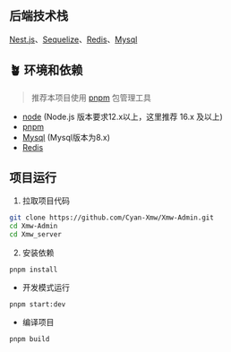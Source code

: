 

## 后端技术栈
[Nest.js](https://docs.nestjs.cn/)、[Sequelize](https://github.com/sequelize/sequelize/)、[Redis](https://github.com/redis/redis/)、[Mysql](https://www.mysql.com/)

## 🪴 环境和依赖
> 推荐本项目使用 [pnpm](https://github.com/pnpm/pnpm/) 包管理工具
- [node](https://nodejs.org/) (Node.js 版本要求12.x以上，这里推荐 16.x 及以上)
- [pnpm](https://github.com/pnpm/pnpm/)
- [Mysql](https://www.mysql.com/) (Mysql版本为8.x)
- [Redis](https://github.com/redis/redis/)

## 项目运行

1. 拉取项目代码
```bash
git clone https://github.com/Cyan-Xmw/Xmw-Admin.git
cd Xmw-Admin
cd Xmw_server
```

2. 安装依赖
```
pnpm install
```

- 开发模式运行
```
pnpm start:dev
```

- 编译项目
```
pnpm build
```